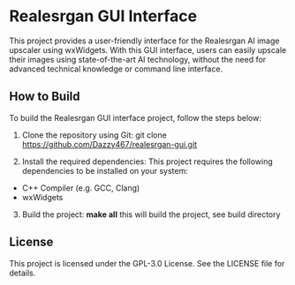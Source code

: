 # Realesrgan GUI Interface

This project provides a user-friendly interface for the Realesrgan AI image upscaler using wxWidgets. With this GUI interface, users can easily upscale their images using state-of-the-art AI technology, without the need for advanced technical knowledge or command line interface.

## How to Build

To build the Realesrgan GUI interface project, follow the steps below:

1. Clone the repository using Git:
git clone https://github.com/Dazzy467/realesrgan-gui.git

2. Install the required dependencies:
This project requires the following dependencies to be installed on your system:

* C++ Compiler (e.g. GCC, Clang)
* wxWidgets

3. Build the project:
**make all** this will build the project, see build directory

## License

This project is licensed under the GPL-3.0 License. See the LICENSE file for details.
